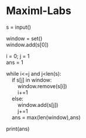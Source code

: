 # Maximl-Labs
s = input()

window = set()  
window.add(s[0])

i = 0; j = 1  
ans = 1

while i<=j and j<len(s):  
&nbsp;&nbsp;&nbsp;&nbsp;if s[j] in window:  
&nbsp;&nbsp;&nbsp;&nbsp;&nbsp;&nbsp;&nbsp;&nbsp;window.remove(s[i])  
&nbsp;&nbsp;&nbsp;&nbsp;&nbsp;&nbsp;&nbsp;&nbsp;i+=1  
&nbsp;&nbsp;&nbsp;&nbsp;else:  
&nbsp;&nbsp;&nbsp;&nbsp;&nbsp;&nbsp;&nbsp;&nbsp;window.add(s[j])  
&nbsp;&nbsp;&nbsp;&nbsp;&nbsp;&nbsp;&nbsp;&nbsp;j+=1  
&nbsp;&nbsp;&nbsp;&nbsp;ans = max(len(window),ans) 

print(ans)

